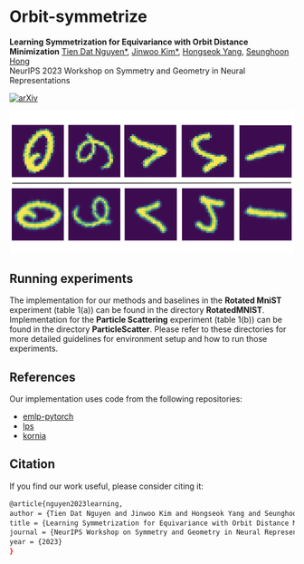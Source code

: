 # Orbit-symmetrize
**Learning Symmetrization for Equivariance with Orbit Distance Minimization**
[Tien Dat Nguyen*](https://github.com/tiendatnguyen-vision), [Jinwoo Kim*](https://jw9730.notion.site/Jinwoo-Kim-0560795427964cafa7481dc448baa4aa), [Hongseok Yang](https://sites.google.com/view/hongseokyang/home), [Seunghoon Hong](https://maga33.github.io/) <br>
NeurIPS 2023 Workshop on Symmetry and Geometry in Neural Representations <br>

[![arXiv](https://img.shields.io/badge/arXiv-2311.07143-b31b1b.svg)](https://arxiv.org/abs/2311.07143)

![image-lps](./docs/ps_orbit.png)

## Running experiments
The implementation for our methods and baselines in the **Rotated MniST** experiment (table 1(a)) can be found in the directory **RotatedMNIST**.
Implementation for the **Particle Scattering** experiment (table 1(b)) can be found in the directory **ParticleScatter**. Please refer to these directories for more detailed guidelines for environment setup and how to run those experiments. 

## References
Our implementation uses code from the following repositories:
- [emlp-pytorch](https://github.com/jw9730/emlp-pytorch.git)
- [lps](https://github.com/jw9730/lps.git)
- [kornia](https://github.com/kornia/kornia.git)

## Citation
If you find our work useful, please consider citing it:
```bash
@article{nguyen2023learning,
author = {Tien Dat Nguyen and Jinwoo Kim and Hongseok Yang and Seunghoon Hong},
title = {Learning Symmetrization for Equivariance with Orbit Distance Minimization},
journal = {NeurIPS Workshop on Symmetry and Geometry in Neural Representations},
year = {2023}
}
```
